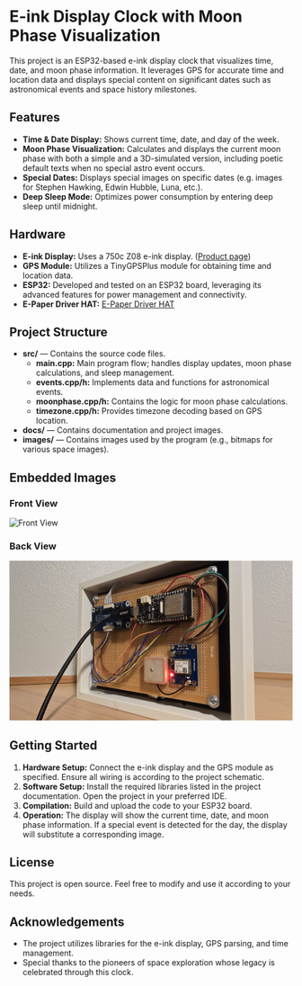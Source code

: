 # E-ink Display Clock with Moon Phase Visualization

This project is an ESP32-based e-ink display clock that visualizes time, date, and moon phase information. It leverages GPS for accurate time and location data and displays special content on significant dates such as astronomical events and space history milestones.

## Features

- **Time & Date Display:** Shows current time, date, and day of the week.
- **Moon Phase Visualization:** Calculates and displays the current moon phase with both a simple and a 3D-simulated version, including poetic default texts when no special astro event occurs.
- **Special Dates:** Displays special images on specific dates (e.g. images for Stephen Hawking, Edwin Hubble, Luna, etc.).
- **Deep Sleep Mode:** Optimizes power consumption by entering deep sleep until midnight.

## Hardware

- **E-ink Display:** Uses a 750c Z08 e-ink display. ([Product page](https://www.waveshare.com/product/7.5inch-e-paper.htm))
- **GPS Module:** Utilizes a TinyGPSPlus module for obtaining time and location data.
- **ESP32:** Developed and tested on an ESP32 board, leveraging its advanced features for power management and connectivity.
- **E-Paper Driver HAT:** [E-Paper Driver HAT](https://www.waveshare.com/wiki/E-Paper_Driver_HAT)

## Project Structure

- **src/** — Contains the source code files.
  - **main.cpp:** Main program flow; handles display updates, moon phase calculations, and sleep management.
  - **events.cpp/h:** Implements data and functions for astronomical events.
  - **moonphase.cpp/h:** Contains the logic for moon phase calculations.
  - **timezone.cpp/h:** Provides timezone decoding based on GPS location.
- **docs/** — Contains documentation and project images.
- **images/** — Contains images used by the program (e.g., bitmaps for various space images).

## Embedded Images

### Front View

![Front View](docs/front.jpg)

### Back View

![Back View](docs/back.jpg)

## Getting Started

1. **Hardware Setup:** Connect the e-ink display and the GPS module as specified. Ensure all wiring is according to the project schematic.
2. **Software Setup:** Install the required libraries listed in the project documentation. Open the project in your preferred IDE.
3. **Compilation:** Build and upload the code to your ESP32 board.
4. **Operation:** The display will show the current time, date, and moon phase information. If a special event is detected for the day, the display will substitute a corresponding image.

## License

This project is open source. Feel free to modify and use it according to your needs.

## Acknowledgements

- The project utilizes libraries for the e-ink display, GPS parsing, and time management.
- Special thanks to the pioneers of space exploration whose legacy is celebrated through this clock.
